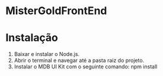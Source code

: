 # MisterGoldFrontEnd

# Instalação 
1. Baixar e instalar o Node.js.
2. Abrir o terminal e navegar até a pasta raiz do projeto.
3. Instalar o MDB UI Kit com o seguinte comando: 
npm install
